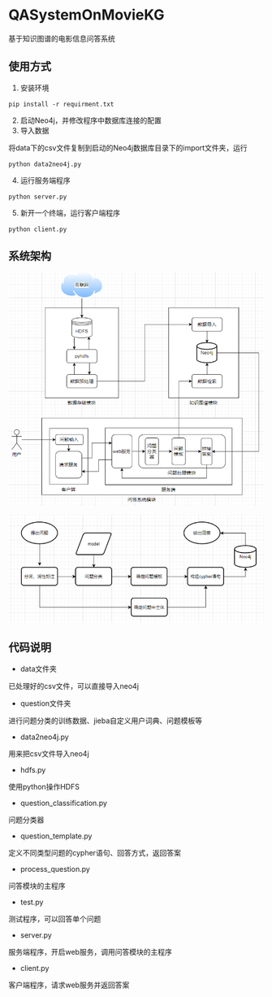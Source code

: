 # QASystemOnMovieKG
基于知识图谱的电影信息问答系统

## 使用方式

1. 安装环境

```shell
pip install -r requirment.txt
```

2. 启动Neo4j，并修改程序中数据库连接的配置
3. 导入数据

将data下的csv文件复制到启动的Neo4j数据库目录下的import文件夹，运行

```shell
python data2neo4j.py
```

4. 运行服务端程序

```shell
python server.py
```

5. 新开一个终端，运行客户端程序

```shell
python client.py
```

## 系统架构

![image-20210511233636618](README.assets/image-20210511233636618.png)



![image-20210511233711643](README.assets/image-20210511233711643.png)

## 代码说明

- data文件夹

已处理好的csv文件，可以直接导入neo4j

- question文件夹

进行问题分类的训练数据、jieba自定义用户词典、问题模板等

- data2neo4j.py

用来把csv文件导入neo4j

- hdfs.py

使用python操作HDFS

- question_classification.py

问题分类器

- question_template.py

定义不同类型问题的cypher语句、回答方式，返回答案

- process_question.py

问答模块的主程序

- test.py

测试程序，可以回答单个问题

- server.py

服务端程序，开启web服务，调用问答模块的主程序

- client.py

客户端程序，请求web服务并返回答案



